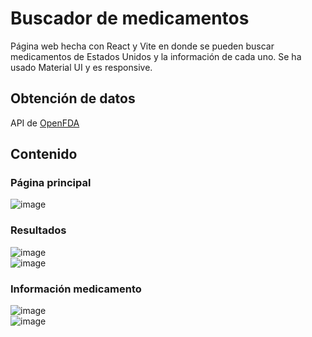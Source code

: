 # Buscador de medicamentos

Página web hecha con React y Vite en donde se pueden buscar medicamentos de Estados Unidos y la información de cada uno. Se ha usado Material UI y es responsive.

## Obtención de datos
API de [OpenFDA](https://open.fda.gov/apis/) 

## Contenido
### Página principal
![image](https://github.com/mariasnchez/buscador_medicamentos/assets/91953276/8e4f69df-9aa4-4d4b-a43b-9b90ea63d41f)

### Resultados
![image](https://github.com/mariasnchez/buscador_medicamentos/assets/91953276/e0467f31-f3c4-41fb-84f2-e9e3b7ab41fd)  
![image](https://github.com/mariasnchez/buscador_medicamentos/assets/91953276/36b496ce-fd4a-4bf5-8f08-81ac69d56fb4)

### Información medicamento
![image](https://github.com/mariasnchez/buscador_medicamentos/assets/91953276/d070fa66-0c77-4fc3-9610-240444c6363c)  
![image](https://github.com/mariasnchez/buscador_medicamentos/assets/91953276/5a67446d-b1fd-4a82-b3a3-32eb7c503c52)



